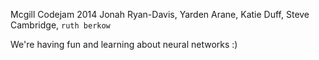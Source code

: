 Mcgill Codejam 2014
Jonah Ryan-Davis, Yarden Arane, Katie Duff, Steve Cambridge, `ruth berkow`

We're having fun and learning about neural networks :)
